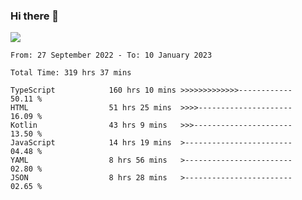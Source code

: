 ### Hi there 👋

<!--<a href="https://github.com/search?o=desc&q=author%3Abushiyi&s=committer-date&type=Commits">-->
<!--    <img align="center" height = "178" src="https://github-readme-stats.vercel.app/api?username=bushiyi&count_private=true&show_icons=true&theme=noctis_minimus&hide=contribs&include_all_commits=true" />-->
<!--</a>-->
<!--<a href="https://github.com/bushiyi?tab=repositories">-->
<!--    <img align="center" height = "178" src="https://github-readme-stats.vercel.app/api/top-langs/?username=bushiyi&count_private=true&theme=noctis_minimus" />-->
<!--</a>-->
 
<!-- [![Ashutosh's github activity graph](https://activity-graph.herokuapp.com/graph?username=bushiyi&theme=react&bg_color=1B2932&point=698B69&line=698B69)](https://github.com/ashutosh00710/github-readme-activity-graph)
 -->


![](https://raw.githubusercontent.com/bushiyi/bushiyi/master/assets/github-contribution-grid-snake.svg)

<!--START_SECTION:waka-->

```text
From: 27 September 2022 - To: 10 January 2023

Total Time: 319 hrs 37 mins

TypeScript            160 hrs 10 mins >>>>>>>>>>>>>------------   50.11 %
HTML                  51 hrs 25 mins  >>>>---------------------   16.09 %
Kotlin                43 hrs 9 mins   >>>----------------------   13.50 %
JavaScript            14 hrs 19 mins  >------------------------   04.48 %
YAML                  8 hrs 56 mins   >------------------------   02.80 %
JSON                  8 hrs 28 mins   >------------------------   02.65 %
```

<!--END_SECTION:waka-->

